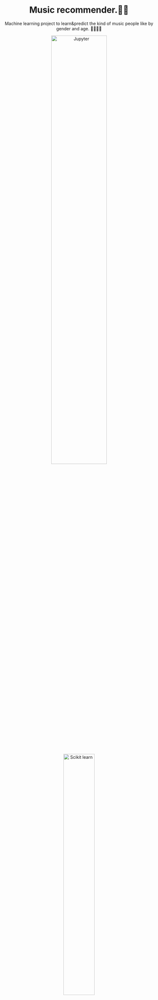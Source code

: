 <h1 align="center">Music recommender.👩‍💻</h1>

<p align="center">
Machine learning project to learn&predict the kind of music people like by gender and age. 🎵👨👨‍🦳
</p>

<p align="center">
  <img style='width: 60%' alt="Jupyter" src="https://3s81si1s5ygj3mzby34dq6qf-wpengine.netdna-ssl.com/wp-content/uploads/2021/02/Jupyter_main.png" />
</p>

<p align="center">
  <img style='width: 45%' alt="Scikit learn" src="https://www.analyticsvidhya.com/wp-content/uploads/2015/01/scikit-learn-logo.png" />
</p>

## <div align="center">Documentation</div>

<details open>
<summary>Project Content:</summary>

* Data importing with 'pandas'
* Data spliting with 'train_test_split'.
* Model training with 'DecisionTreeClassifier' algorithm.
* Predictions by gender, age.
* Model accuracy check with 'accuracy_score'.
* Model persistance with 'joblib'.:
    * dataBaseIsUsedIfDataIsPresent & webServiceIsUsedIfDataIsNotPresentinDB(interface class).

